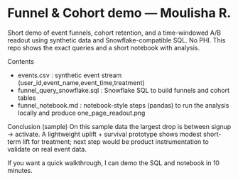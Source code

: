 # Funnel & Cohort demo — Moulisha R.

Short demo of event funnels, cohort retention, and a time-windowed A/B readout using synthetic data and Snowflake-compatible SQL. No PHI. This repo shows the exact queries and a short notebook with analysis.

Contents
- events.csv : synthetic event stream (user_id,event_name,event_time,treatment)
- funnel_query_snowflake.sql : Snowflake SQL to build funnels and cohort tables
- funnel_notebook.md : notebook-style steps (pandas) to run the analysis locally and produce one_page_readout.png

Conclusion (sample)
On this sample data the largest drop is between signup → activate. A lightweight uplift + survival prototype shows modest short-term lift for treatment; next step would be product instrumentation to validate on real event data.

If you want a quick walkthrough, I can demo the SQL and notebook in 10 minutes.
